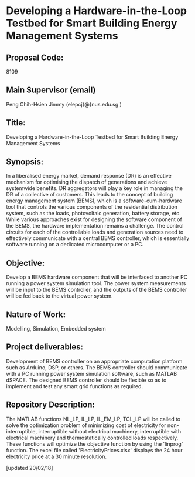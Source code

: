 # Developing a Hardware-in-the-Loop Testbed for Smart Building Energy Management Systems
Proposal Code:
-
8109

Main Supervisor (email)	
-
Peng Chih-Hsien Jimmy (elepcj{@}nus.edu.sg )

Title:
-
Developing a Hardware-in-the-Loop Testbed for Smart Building Energy Management Systems

Synopsis:	
-
In a liberalised energy market, demand response (DR) is an effective mechanism for optimising the dispatch of generations and achieve systemwide benefits. DR aggregators will play a key role in managing the DR of a collective of customers. This leads to the concept of building energy management system (BEMS), which is a software-cum-hardware tool that controls the various components of the residential distribution system, such as the loads, photovoltaic generation, battery storage, etc. While various approaches exist for designing the software component of the BEMS, the hardware implementation remains a challenge. The control circuits for each of the controllable loads and generation sources need to effectively communicate with a central BEMS controller, which is essentially software running on a dedicated microcomputer or a PC. 

Objective:
-
Develop a BEMS hardware component that will be interfaced to another PC running a power system simulation tool. The power system measurements will be input to the BEMS controller, and the outputs of the BEMS controller will be fed back to the virtual power system. 

Nature of Work:
-
Modelling, Simulation, Embedded system 

Project deliverables:
-
Development of BEMS controller on an appropriate computation platform such as Arduino, DSP, or others. The BEMS controller should communicate with a PC running power system simulation software, such as MATLAB dSPACE. The designed BEMS controller should be flexible so as to implement and test any smart grid functions as required.

Repository Description:
-
The MATLAB functions NL_LP, IL_LP, IL_EM_LP, TCL_LP will be called to solve the optimization problem of minimizing cost of electricity for non-interruptible, interruptible without electrical machinery, interruptible with electrical machinery and thermostatically controlled loads respectively. These functions will optimize the objective function by using the 'linprog' function.
The excel file called 'ElectricityPrices.xlsx' displays the 24 hour electricity price at a 30 minute resolution.

[updated 20/02/18]
